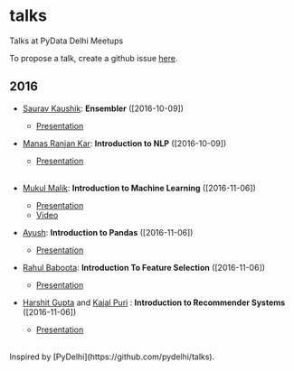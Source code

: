 # talks
Talks at PyData Delhi Meetups

To propose a talk, create a github issue [here](https://github.com/pydatadelhi/talks/issues).
## 2016

* [Saurav Kaushik](https://github.com/sauravkaushik8): **Ensembler** ([2016-10-09])
    * [Presentation](https://drive.google.com/file/d/0ByPBn4rtMQ5HT2toMXdXd1lyLWs/view)

* [Manas Ranjan Kar](https://github.com/manasRK): **Introduction to NLP** ([2016-10-09])
    * [Presentation](https://docs.google.com/presentation/d/11cqRZDD_jSrduiVI9-Z452JKuM6Q-_gw3xwIfMEnrXM/edit#slide=id.p)
    
    <br>
* [Mukul Malik](https://github.com/mukulmalik18): **Introduction to Machine Learning** ([2016-11-06])
    * [Presentation](https://docs.google.com/presentation/d/1zbAjPKd-YYCbis_E8BsTLAXTrHbMPHJnP85w3kRiqLg/edit?usp=sharing)
    * [Video](https://youtu.be/1p0hS43xI-M)

* [Ayush](https://github.com/ayush1997): **Introduction to Pandas** ([2016-11-06])
    * [Presentation](http://slides.com/ayush1997/deck-1/)
    
* [Rahul Baboota](https://github.com/RahulBaboota): **Introduction To Feature Selection** ([2016-11-06])
    * [Presentation](http://slides.com/rahulbaboota/introfs)
    
* [Harshit Gupta](https://github.com/Harshitgupta15) and [Kajal Puri](https://github.com/kajalthecoder) : **Introduction to Recommender Systems** ([2016-11-06])
    * [Presentation](https://docs.google.com/presentation/d/1WRqPAKKZLuebFytXxQvYfWNzxQVNn6MhZGTavGIt9Yc/edit?usp=sharing)

<br>
Inspired by [PyDelhi](https://github.com/pydelhi/talks).
